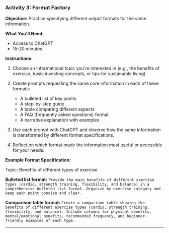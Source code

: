 ### Activity 3: Format Factory

**Objective:** Practice specifying different output formats for the same information.

**What You'll Need:**

- Access to ChatGPT
- 15-20 minutes

**Instructions:**

1. Choose an informational topic you're interested in (e.g., the benefits of exercise, basic investing concepts, or tips for sustainable living).

2. Create prompts requesting the same core information in each of these formats:

   - A bulleted list of key points
   - A step-by-step guide
   - A table comparing different aspects
   - A FAQ (frequently asked questions) format
   - A narrative explanation with examples

3. Use each prompt with ChatGPT and observe how the same information is transformed by different format specifications.

4. Reflect on which format made the information most useful or accessible for your needs.

**Example Format Specification:**

Topic: Benefits of different types of exercise

**Bulleted list format:** `Provide the main benefits of different exercise types (cardio, strength training, flexibility, and balance) in a comprehensive bulleted list format. Organize by exercise category and keep each point concise and clear.`

**Comparison table format:** `Create a comparison table showing the benefits of different exercise types (cardio, strength training, flexibility, and balance). Include columns for physical benefits, mental/emotional benefits, recommended frequency, and beginner-friendly examples of each type.`

--- 